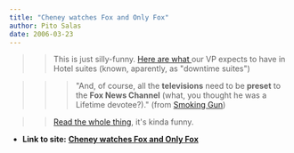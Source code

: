 ```yaml
---
title: "Cheney watches Fox and Only Fox"
author: Pito Salas
date: 2006-03-23
---
```



>>

>> This is just silly-funny. [Here are what
](<http://www.thesmokinggun.com/archive/0322061cheney1.html>)our VP expects to
have in Hotel suites (known, aparently, as "downtime suites")

>>

>>> "And, of course, all the **televisions** need to be **preset** to the
**Fox News Channel** (what, you thought he was a Lifetime devotee?)." (from
[Smoking Gun](<http://www.thesmokinggun.com/archive/0322061cheney1.html>))

>>

>> [Read the whole
thing](<http://www.thesmokinggun.com/graphics/art3/0322061cheney1.gif>), it's
kinda funny.


* **Link to site:** **[Cheney watches Fox and Only Fox](None)**
